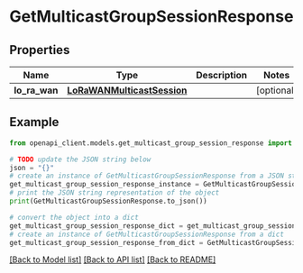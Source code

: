 # GetMulticastGroupSessionResponse


## Properties

Name | Type | Description | Notes
------------ | ------------- | ------------- | -------------
**lo_ra_wan** | [**LoRaWANMulticastSession**](LoRaWANMulticastSession.md) |  | [optional] 

## Example

```python
from openapi_client.models.get_multicast_group_session_response import GetMulticastGroupSessionResponse

# TODO update the JSON string below
json = "{}"
# create an instance of GetMulticastGroupSessionResponse from a JSON string
get_multicast_group_session_response_instance = GetMulticastGroupSessionResponse.from_json(json)
# print the JSON string representation of the object
print(GetMulticastGroupSessionResponse.to_json())

# convert the object into a dict
get_multicast_group_session_response_dict = get_multicast_group_session_response_instance.to_dict()
# create an instance of GetMulticastGroupSessionResponse from a dict
get_multicast_group_session_response_from_dict = GetMulticastGroupSessionResponse.from_dict(get_multicast_group_session_response_dict)
```
[[Back to Model list]](../README.md#documentation-for-models) [[Back to API list]](../README.md#documentation-for-api-endpoints) [[Back to README]](../README.md)


